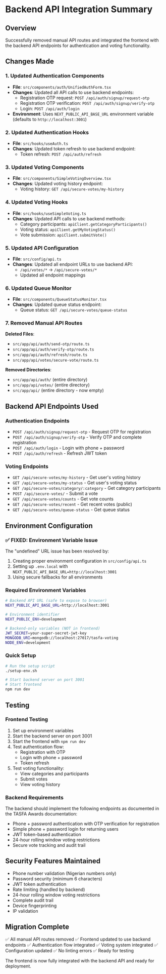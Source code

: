 # Backend API Integration Summary

## Overview

Successfully removed manual API routes and integrated the frontend with the backend API endpoints for authentication and voting functionality.

## Changes Made

### 1. Updated Authentication Components

- **File**: `src/components/auth/UnifiedAuthForm.tsx`
- **Changes**: Updated all API calls to use backend endpoints:
  - Registration OTP request: `POST /api/auth/signup/request-otp`
  - Registration OTP verification: `POST /api/auth/signup/verify-otp`
  - Login: `POST /api/auth/login`
- **Environment**: Uses `NEXT_PUBLIC_API_BASE_URL` environment variable (defaults to `http://localhost:3001`)

### 2. Updated Authentication Hooks

- **File**: `src/hooks/useAuth.ts`
- **Changes**: Updated token refresh to use backend endpoint:
  - Token refresh: `POST /api/auth/refresh`

### 3. Updated Voting Components

- **File**: `src/components/SimpleVotingOverview.tsx`
- **Changes**: Updated voting history endpoint:
  - Voting history: `GET /api/secure-votes/my-history`

### 4. Updated Voting Hooks

- **File**: `src/hooks/useSimpleVoting.ts`
- **Changes**: Updated API calls to use backend methods:
  - Category participants: `apiClient.getCategoryParticipants()`
  - Voting status: `apiClient.getMyVotingStatus()`
  - Vote submission: `apiClient.submitVote()`

### 5. Updated API Configuration

- **File**: `src/config/api.ts`
- **Changes**: Updated all endpoint URLs to use backend API:
  - `/api/votes/*` → `/api/secure-votes/*`
  - Updated all endpoint mappings

### 6. Updated Queue Monitor

- **File**: `src/components/QueueStatusMonitor.tsx`
- **Changes**: Updated queue status endpoint:
  - Queue status: `GET /api/secure-votes/queue-status`

### 7. Removed Manual API Routes

**Deleted Files**:

- `src/app/api/auth/send-otp/route.ts`
- `src/app/api/auth/verify-otp/route.ts`
- `src/app/api/auth/refresh/route.ts`
- `src/app/api/votes/secure-vote/route.ts`

**Removed Directories**:

- `src/app/api/auth/` (entire directory)
- `src/app/api/votes/` (entire directory)
- `src/app/api/` (entire directory - now empty)

## Backend API Endpoints Used

### Authentication Endpoints

- `POST /api/auth/signup/request-otp` - Request OTP for registration
- `POST /api/auth/signup/verify-otp` - Verify OTP and complete registration
- `POST /api/auth/login` - Login with phone + password
- `POST /api/auth/refresh` - Refresh JWT token

### Voting Endpoints

- `GET /api/secure-votes/my-history` - Get user's voting history
- `GET /api/secure-votes/my-status` - Get user's voting status
- `GET /api/secure-votes/category/:category` - Get category participants
- `POST /api/secure-votes/` - Submit a vote
- `GET /api/secure-votes/counts` - Get vote counts
- `GET /api/secure-votes/recent` - Get recent votes (public)
- `GET /api/secure-votes/queue-status` - Get queue status

## Environment Configuration

### ✅ **FIXED: Environment Variable Issue**

The "undefined" URL issue has been resolved by:

1. Creating proper environment configuration in `src/config/api.ts`
2. Setting up `.env.local` with `NEXT_PUBLIC_API_BASE_URL=http://localhost:3001`
3. Using secure fallbacks for all environments

### Required Environment Variables

```bash
# Backend API URL (safe to expose to browser)
NEXT_PUBLIC_API_BASE_URL=http://localhost:3001

# Environment identifier
NEXT_PUBLIC_ENV=development

# Backend-only variables (NOT in frontend)
JWT_SECRET=your-super-secret-jwt-key
MONGODB_URI=mongodb://localhost:27017/tasfa-voting
NODE_ENV=development
```

### Quick Setup

```bash
# Run the setup script
./setup-env.sh

# Start backend server on port 3001
# Start frontend
npm run dev
```

## Testing

### Frontend Testing

1. Set up environment variables
2. Start the backend server on port 3001
3. Start the frontend with `npm run dev`
4. Test authentication flow:
   - Registration with OTP
   - Login with phone + password
   - Token refresh
5. Test voting functionality:
   - View categories and participants
   - Submit votes
   - View voting history

### Backend Requirements

The backend should implement the following endpoints as documented in the TASFA Awards documentation:

- Phone + password authentication with OTP verification for registration
- Simple phone + password login for returning users
- JWT token-based authentication
- 24-hour rolling window voting restrictions
- Secure vote tracking and audit trail

## Security Features Maintained

- Phone number validation (Nigerian numbers only)
- Password security (minimum 6 characters)
- JWT token authentication
- Rate limiting (handled by backend)
- 24-hour rolling window voting restrictions
- Complete audit trail
- Device fingerprinting
- IP validation

## Migration Complete

✅ All manual API routes removed
✅ Frontend updated to use backend endpoints
✅ Authentication flow integrated
✅ Voting system integrated
✅ Configuration updated
✅ No linting errors
✅ Ready for testing

The frontend is now fully integrated with the backend API and ready for deployment.
